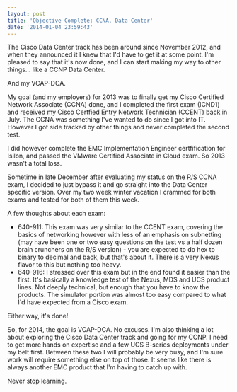 ```yaml
---
layout: post
title: 'Objective Complete: CCNA, Data Center'
date: '2014-01-04 23:59:43'
---
```


The Cisco Data Center track has been around since November 2012, and when they announced it I knew that I'd have to get it at some point. I'm pleased to say that it's now done, and I can start making my way to other things... like a CCNP Data Center.

And my VCAP-DCA.

My goal (and my employers) for 2013 was to finally get my Cisco Certified Network Associate (CCNA) done, and I completed the first exam (ICND1) and received my Cisco Certfied Entry Network Technician (CCENT) back in July. The CCNA was something I've wanted to do since I got into IT. However I got side tracked by other things and never completed the second test. 

I did however complete the EMC Implementation Engineer certfification for Isilon, and passed the VMware Certified Associate in Cloud exam. So 2013 wasn't a total loss.

Sometime in late December after evaluating my status on the R/S CCNA exam, I decided to just bypass it and go straight into the Data Center specific version. Over my two week winter vacation I crammed for both exams and tested for both of them this week.

A few thoughts about each exam:

- 640-911: This exam was very similar to the CCENT exam, covering the basics of networking however with less of an emphasis on subnetting (may have been one or two easy questions on the test vs a half dozen brain crunchers on the R/S version) - you are expected to do hex to binary to decimal and back, but that's about it. There is a very Nexus flavor to this but nothing too heavy.
- 640-916: I stressed over this exam but in the end found it easier than the first. It's basically a knowledge test of the Nexus, MDS and UCS product lines. Not deeply technical, but enough that you have to know the products. The simulator portion was almost too easy compared to what I'd have expected from a Cisco exam.

Either way, it's done!

So, for 2014, the goal is VCAP-DCA. No excuses. I'm also thinking a lot about exploring the Cisco Data Center track and going for my CCNP. I need to get more hands on expertise and a few UCS B-series deployments under my belt first. Between these two I will probably be very busy, and I'm sure work will require something else on top of those. It seems like there is always another EMC product that I'm having to catch up with.

Never stop learning.

